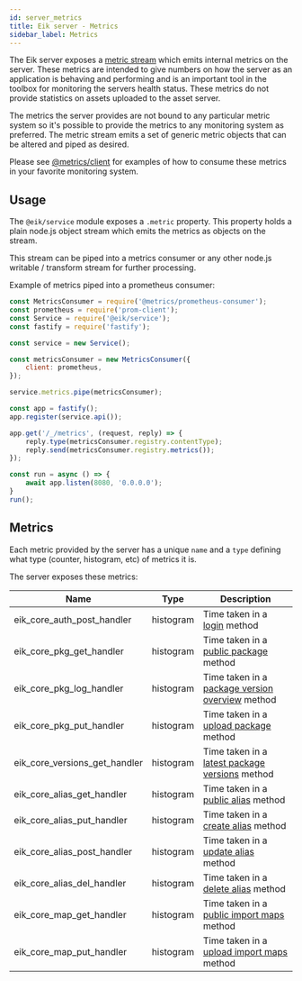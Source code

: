 ```yaml
---
id: server_metrics
title: Eik server - Metrics
sidebar_label: Metrics
---
```


The Eik server exposes a [metric stream](https://github.com/metrics-js/client) which emits internal metrics
on the server. These metrics are intended to give numbers on how the server as an application is behaving and 
performing and is an important tool in the toolbox for monitoring the servers health status. These metrics do 
not provide statistics on assets uploaded to the asset server.

The metrics the server provides are not bound to any particular metric system so it's possible to provide the metrics to 
any monitoring system as preferred. The metric stream emits a set of generic metric objects that can be altered and
piped as desired.

Please see [@metrics/client](https://github.com/metrics-js/client) for examples of how to consume these metrics in 
your favorite monitoring system.

## Usage

The `@eik/service` module exposes a `.metric` property. This property holds a plain node.js object stream which
emits the metrics as objects on the stream.

This stream can be piped into a metrics consumer or any other node.js writable / transform stream for further 
processing.

Example of metrics piped into a prometheus consumer:

```js
const MetricsConsumer = require('@metrics/prometheus-consumer');
const prometheus = require('prom-client');
const Service = require('@eik/service');
const fastify = require('fastify');

const service = new Service();

const metricsConsumer = new MetricsConsumer({
    client: prometheus,
});

service.metrics.pipe(metricsConsumer);

const app = fastify();
app.register(service.api());

app.get('/_/metrics', (request, reply) => {
    reply.type(metricsConsumer.registry.contentType);
    reply.send(metricsConsumer.registry.metrics());
});

const run = async () => {
    await app.listen(8080, '0.0.0.0');
}
run();
```

## Metrics

Each metric provided by the server has a unique `name` and a `type` defining what type (counter, histogram, etc) of 
metrics it is.

The server exposes these metrics:

| Name                          | Type      | Description                                                                                    |
|-------------------------------|-----------|------------------------------------------------------------------------------------------------|
| eik_core_auth_post_handler    | histogram | Time taken in a [login](server_rest_api.md#login) method                                       |
| eik_core_pkg_get_handler      | histogram | Time taken in a [public package](server_rest_api.md#public-package-url) method                 |
| eik_core_pkg_log_handler      | histogram | Time taken in a [package version overview](server_rest_api.md#package-version-overview) method |
| eik_core_pkg_put_handler      | histogram | Time taken in a [upload package](server_rest_api.md#upload-a-package) method                   |
| eik_core_versions_get_handler | histogram | Time taken in a [latest package versions](server_rest_api.md#latest-package-versions) method   |
| eik_core_alias_get_handler    | histogram | Time taken in a [public alias](server_rest_api.md#public-alias-url) method                     |
| eik_core_alias_put_handler    | histogram | Time taken in a [create alias](server_rest_api.md#create-alias) method                         |
| eik_core_alias_post_handler   | histogram | Time taken in a [update alias](server_rest_api.md#update-alias) method                         |
| eik_core_alias_del_handler    | histogram | Time taken in a [delete alias](server_rest_api.md#delete-alias) method                         |
| eik_core_map_get_handler      | histogram | Time taken in a [public import maps](server_rest_api.md#public-import-maps-url) method         |
| eik_core_map_put_handler      | histogram | Time taken in a [upload import maps](server_rest_api.md#upload-an-import-map) method           |
